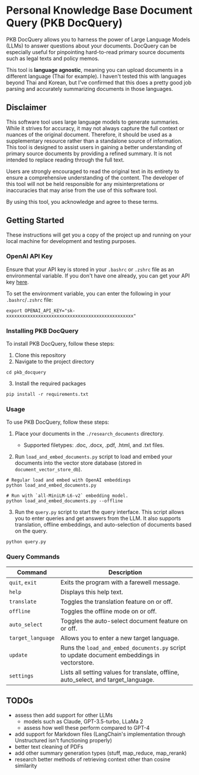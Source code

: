 # Personal Knowledge Base Document Query (PKB DocQuery)

PKB DocQuery allows you to harness the power of Large Language Models (LLMs) to answer questions about your documents. DocQuery can be especially useful for pinpointing hard-to-read primary source documents such as legal texts and policy memos.

This tool is **language agnostic**, meaning you can upload documents in a different language (Thai for example). I haven't tested this with languages beyond Thai and Korean, but I've confirmed that this does a pretty good job parsing and accurately summarizing documents in those languages.

## Disclaimer

This software tool uses large language models to generate summaries. While it strives for accuracy, it may not always capture the full context or nuances of the original document. Therefore, it should be used as a supplementary resource rather than a standalone source of information. This tool is designed to assist users in gaining a better understanding of primary source documents by providing a refined summary. It is not intended to replace reading through the full text. 

Users are strongly encouraged to read the original text in its entirety to ensure a comprehensive understanding of the content. The developer of this tool will not be held responsible for any misinterpretations or inaccuracies that may arise from the use of this software tool.

By using this tool, you acknowledge and agree to these terms.

## Getting Started

These instructions will get you a copy of the project up and running on your local machine for development and testing purposes.

### OpenAI API Key

Ensure that your API key is stored in your `.bashrc` or `.zshrc` file as an environmental variable. If you don't have one already, you can get your API key [here](https://platform.openai.com/account/api-keys).

To set the environment variable, you can enter the following in your `.bashrc`/`.zshrc` file:
```
export OPENAI_API_KEY="sk-xxxxxxxxxxxxxxxxxxxxxxxxxxxxxxxxxxxxxxxxxxxxxxxx"
```

### Installing PKB DocQuery

To install PKB DocQuery, follow these steps:

1. Clone this repository
2. Navigate to the project directory
```
cd pkb_docquery
```
3. Install the required packages
```
pip install -r requirements.txt
```

### Usage

To use PKB DocQuery, follow these steps:

1. Place your documents in the `./research_documents` directory.
   - Supported filetypes: .doc, .docx, .pdf, .html, and .txt files.

2. Run `load_and_embed_documents.py` script to load and embed your documents into the vector store database (stored in `document_vector_store_db`).
```
# Regular load and embed with OpenAI embeddings
python load_and_embed_documents.py

# Run with `all-MiniLM-L6-v2` embedding model.
python load_and_embed_documents.py --offline
```
3. Run the `query.py` script to start the query interface. This script allows you to enter queries and get answers from the LLM. It also supports translation, offline embeddings, and auto-selection of documents based on the query.
```
python query.py
```
### Query Commands
Command                         | Description
------------------------------- | ----------------------------------------------
`quit`, `exit`                     | Exits the program with a farewell message.
`help`                            | Displays this help text.
`translate`                       | Toggles the translation feature on or off.
`offline`                         | Toggles the offline mode on or off.
`auto_select`                     | Toggles the auto-select document feature on or off.
`target_language`                 | Allows you to enter a new target language.
`update`                          | Runs the `load_and_embed_documents.py` script to update document embeddings in vectorstore.
`settings`                        | Lists all setting values for translate, offline, auto_select, and target_language.

## TODOs
* assess then add support for other LLMs
  * models such as Claude, GPT-3.5-turbo, LLaMa 2
  * assess how well these perform compared to GPT-4
* add support for Markdown files (LangChain's implementation through Unstructured isn't functioning properly)
* better text cleaning of PDFs
* add other summary generation types (stuff, map_reduce, map_rerank)
* research better methods of retrieving context other than cosine similarity